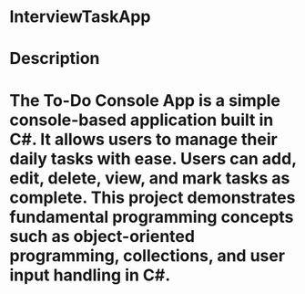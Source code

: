# InterviewTaskApp


# Description

# The To-Do Console App is a simple console-based application built in C#. It allows users to manage their daily tasks with ease. Users can add, edit, delete, view, and mark tasks as complete. This project demonstrates fundamental programming concepts such as object-oriented programming, collections, and user input handling in C#.